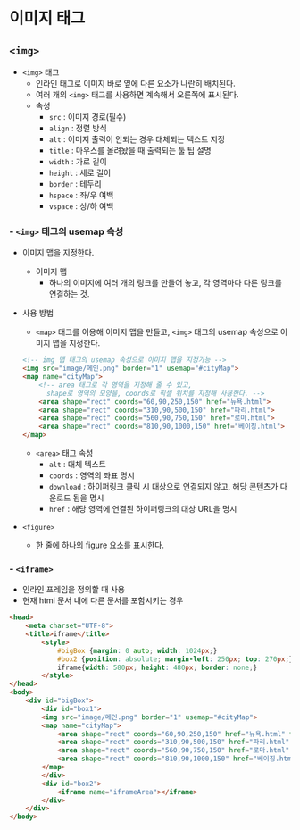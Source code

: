 # 이미지 태그

## `<img>`

* `<img>` 태그
  * 인라인 태그로 이미지 바로 옆에 다른 요소가 나란히 배치된다.
  * 여러 개의 `<img>` 태그를 사용하면 계속해서 오른쪽에 표시된다.
  * 속성
    * `src` : 이미지 경로(필수)
    * `align` : 정렬 방식
    * `alt` : 이미지 출력이 안되는 경우 대체되는 텍스트 지정
    * `title` : 마우스를 올려놨을 때 출력되는 툴 팁 설명
    * `width` : 가로 길이
    * `height` : 세로 길이
    * `border` : 테두리
    * `hspace` : 좌/우 여백
    * `vspace` : 상/하 여백

### - `<img>` 태그의 usemap 속성

* 이미지 맵을 지정한다.

  * 이미지 맵 
    * 하나의 이미지에 여러 개의 링크를 만들어 놓고, 각 영역마다 다른 링크를 연결하는 것.

* 사용 방법

  * `<map>` 태그를 이용해 이미지 맵을 만들고, `<img>` 태그의 usemap 속성으로 이미지 맵을 지정한다.

  ```html
  <!-- img 맵 태그의 usemap 속성으로 이미지 맵을 지정가능 -->
  <img src="image/메인.png" border="1" usemap="#cityMap">
  <map name="cityMap">
      <!-- area 태그로 각 영역을 지정해 줄 수 있고,
  		shape로 영역의 모양을, coords로 픽셀 위치를 지정해 사용한다. -->
      <area shape="rect" coords="60,90,250,150" href="뉴욕.html">
      <area shape="rect" coords="310,90,500,150" href="파리.html">
      <area shape="rect" coords="560,90,750,150" href="로마.html">
      <area shape="rect" coords="810,90,1000,150" href="베이징.html">
  </map>
  ```

  * `<area>` 태그 속성
    * `alt` : 대체 텍스트
    * `coords` : 영역의 좌표 명시
    * `download` : 하이퍼링크 클릭 시 대상으로 연결되지 않고, 해당 콘텐츠가 다운로드 됨을 명시
    * `href` : 해당 영역에 연결된 하이퍼링크의 대상 URL을 명시

* `<figure>`
  * 한 줄에 하나의 figure 요소를 표시한다.



### - `<iframe>`

* 인라인 프레임을 정의할 때 사용
* 현재 html 문서 내에 다른 문서를 포함시키는 경우

```html
<head>
    <meta charset="UTF-8">
    <title>iframe</title>
        <style>
            #bigBox {margin: 0 auto; width: 1024px;}
            #box2 {position: absolute; margin-left: 250px; top: 270px;}
            iframe{width: 580px; height: 480px; border: none;}
        </style>
</head>
<body>
    <div id="bigBox">
        <div id="box1">
        <img src="image/메인.png" border="1" usemap="#cityMap">
        <map name="cityMap">
            <area shape="rect" coords="60,90,250,150" href="뉴욕.html" target="iframeArea">
            <area shape="rect" coords="310,90,500,150" href="파리.html" target="iframeArea">
            <area shape="rect" coords="560,90,750,150" href="로마.html" target="iframeArea">
            <area shape="rect" coords="810,90,1000,150" href="베이징.html" target="iframeArea">
        </map>
        </div>
        <div id="box2">
            <iframe name="iframeArea"></iframe>
        </div>
    </div>
</body>
```

